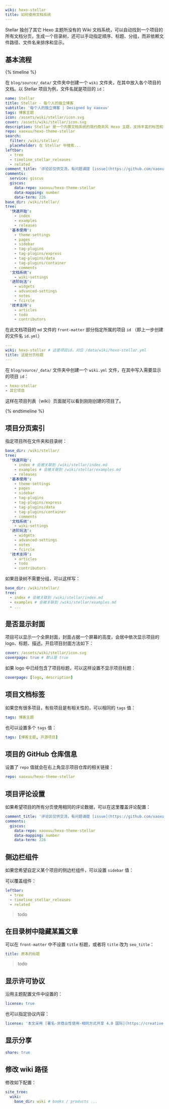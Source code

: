 ```yaml
---
wiki: hexo-stellar
title: 如何使用文档系统
---
```


Stellar 独创了其它 Hexo 主题所没有的 Wiki 文档系统，可以自动找到一个项目的所有文档分页，生成一个目录树，还可以手动指定顺序、标题、分组，而非依赖文件路径、文件名来排序和显示。

## 基本流程

{% timeline %}
<!-- node 1/3 创建项目描述文件 -->
在 `blog/source/_data/` 文件夹中创建一个 `wiki` 文件夹，在其中放入各个项目的文档。以 Stellar 项目为例，文件名就是项目的 `id`：
```yaml blog/source/_data/wiki/hexo-stellar.yml
name: Stellar
title: Stellar - 每个人的独立博客
subtitle: '每个人的独立博客 | Designed by xaoxuu'
tags: 博客主题
icon: /assets/wiki/stellar/icon.svg
cover: /assets/wiki/stellar/icon.svg
description: Stellar 是一个内置文档系统的简约商务风 Hexo 主题，支持丰富的标签和动态数据组件。
repo: xaoxuu/hexo-theme-stellar
search:
  filter: /wiki/stellar/
  placeholder: 在 Stellar 中搜索...
leftbar: 
  - tree
  - timeline_stellar_releases
  - related
comment_title: '评论区仅供交流，有问题请提 [issue](https://github.com/xaoxuu/hexo-theme-stellar/issues) 反馈。'
comments:
  service: giscus
  giscus:
    data-repo: xaoxuu/hexo-theme-stellar
    data-mapping: number
    data-term: 226
base_dir: /wiki/stellar/
tree:
  '快速开始':
    - index
    - examples
    - releases
  '基本使用':
    - theme-settings
    - pages
    - sidebar
    - tag-plugins
    - tag-plugins/express
    - tag-plugins/data
    - tag-plugins/container
    - comments
  '文档系统':
    - wiki-settings
  '进阶玩法':
    - widgets
    - advanced-settings
    - notes
    - fcircle
  '技术支持':
    - articles
    - todo
    - contributors
```

<!-- node 2/3 设置布局模板和项目名称 -->
在此文档项目的 `md` 文件的 `front-matter` 部分指定所属的项目 `id` （即上一步创建的文件名 `id.yml`）
```yaml blog/source/wiki/stellar/index.md
---
wiki: hexo-stellar # 这是项目id，对应 /data/wiki/hexo-stellar.yml
title: 这是分页标题
---
```

<!-- node 3/3 将此项目「上架」 -->
在 `blog/source/_data/` 文件夹中创建一个 `wiki.yml` 文件，在其中写入需要显示的项目 `id`：

```yaml blog/source/_data/wiki.yml
- hexo-stellar
- 其它项目
```

这样在项目列表（wiki）页面就可以看到刚刚创建的项目了。

{% endtimeline %}

## 项目分页索引

指定项目所在文件夹和目录树：

```yaml blog/source/_data/wiki/hexo-stellar.yml
base_dir: /wiki/stellar/
tree:
  '快速开始':
    - index # 会被关联到 /wiki/stellar/index.md
    - examples # 会被关联到 /wiki/stellar/examples.md
    - releases
  '基本使用':
    - theme-settings
    - pages
    - sidebar
    - tag-plugins
    - tag-plugins/express
    - tag-plugins/data
    - tag-plugins/container
    - comments
  '文档系统':
    - wiki-settings
  '进阶玩法':
    - widgets
    - advanced-settings
    - notes
    - fcircle
  '技术支持':
    - articles
    - todo
    - contributors
```

如果目录树不需要分组，可以这样写：

```yaml blog/source/_data/wiki/hexo-stellar.yml
base_dir: /wiki/stellar/
tree:
  - index # 会被关联到 /wiki/stellar/index.md
  - examples # 会被关联到 /wiki/stellar/examples.md
  - ...
```


## 是否显示封面

项目可以显示一个全屏封面，封面占据一个屏幕的高度，会居中依次显示项目的 logo、标题、描述。开启项目封面方法如下：

```yaml blog/source/_data/wiki/hexo-stellar.yml
cover: /assets/wiki/stellar/icon.svg
coverpage: true # 默认是 true
```

如果 logo 中已经包含了项目标题，可以这样设置不显示项目标题：

```yaml blog/source/_data/wiki/hexo-stellar.yml
coverpage: [logo, description]
```

## 项目文档标签

如果您有很多项目，有些项目是有相关性的，可以相同的 `tags` 值：

```yaml blog/source/_data/wiki/hexo-stellar.yml
tags: 博客主题
```

也可以设置多个 `tags` 值：

```yaml blog/source/_data/wiki/hexo-stellar.yml
tags: [博客主题, 开源项目]
```


## 项目的 GitHub 仓库信息

设置了 `repo` 值就会在右上角显示项目仓库的相关链接：

```yaml blog/source/_data/wiki/hexo-stellar.yml
repo: xaoxuu/hexo-theme-stellar
```

## 项目评论设置

如果希望项目的所有分页使用相同的评论数据，可以在这里覆盖评论配置：

```yaml blog/source/_data/wiki/hexo-stellar.yml
comment_title: '评论区仅供交流，有问题请提 [issue](https://github.com/xaoxuu/hexo-theme-stellar/issues) 反馈。'
comments:
  giscus:
    data-repo: xaoxuu/hexo-theme-stellar
    data-mapping: number
    data-term: 226
```

## 侧边栏组件

如果您希望自定义某个项目的侧边栏组件，可以设置 `sidebar` 值：

可以覆盖组件：
```yaml blog/source/_data/wiki/hexo-stellar.yml
leftbar:
  - tree
  - timeline_stellar_releases
  - related
```

> todo

## 在目录树中隐藏某篇文章

可以在 `front-matter` 中不设置 `title` 标题，或者将 `title` 改为 `seo_title`：

```yaml blog/source/xxx/xxx.md
title: 原本的标题
```

> todo

## 显示许可协议

沿用主题配置文件中设置的：
```yaml blog/source/_data/wiki/hexo-stellar.yml
license: true
```

也可以指定协议内容：
```yaml blog/source/_data/wiki/hexo-stellar.yml
license: '本文采用 [署名-非商业性使用-相同方式共享 4.0 国际](https://creativecommons.org/licenses/by-nc-sa/4.0/) 许可协议，转载请注明出处。'
```

## 显示分享

```yaml blog/source/_data/wiki/hexo-stellar.yml
share: true
```


## 修改 wiki 路径

修改如下配置：

```yaml blog/_config.stellar.yml
site_tree:
  wiki:
    base_dir: wiki # books / products ...
```

